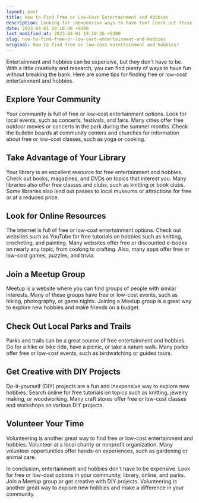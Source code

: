 ```yaml
---
layout: post
title: How to Find Free or Low-Cost Entertainment and Hobbies
description: Looking for inexpensive ways to have fun? Check out these tips for finding free or low-cost entertainment and hobbies.
date: 2023-04-01 19:10:36 +0300
last_modified_at: 2023-04-01 19:10:36 +0300
slug: how-to-find-free-or-low-cost-entertainment-and-hobbies
original: How to find free or low-cost entertainment and hobbies?
---
```

Entertainment and hobbies can be expensive, but they don't have to be. With a little creativity and research, you can find plenty of ways to have fun without breaking the bank. Here are some tips for finding free or low-cost entertainment and hobbies.

## Explore Your Community

Your community is full of free or low-cost entertainment options. Look for local events, such as concerts, festivals, and fairs. Many cities offer free outdoor movies or concerts in the park during the summer months. Check the bulletin boards at community centers and churches for information about free or low-cost classes, such as yoga or cooking.

## Take Advantage of Your Library

Your library is an excellent resource for free entertainment and hobbies. Check out books, magazines, and DVDs on topics that interest you. Many libraries also offer free classes and clubs, such as knitting or book clubs. Some libraries also lend out passes to local museums or attractions for free or at a reduced price.

## Look for Online Resources

The internet is full of free or low-cost entertainment options. Check out websites such as YouTube for free tutorials on hobbies such as knitting, crocheting, and painting. Many websites offer free or discounted e-books on nearly any topic, from cooking to crafting. Also, many apps offer free or low-cost games, puzzles, and trivia.

## Join a Meetup Group

Meetup is a website where you can find groups of people with similar interests. Many of these groups have free or low-cost events, such as hiking, photography, or game nights. Joining a Meetup group is a great way to explore new hobbies and make friends on a budget.

## Check Out Local Parks and Trails

Parks and trails can be a great source of free entertainment and hobbies. Go for a hike or bike ride, have a picnic, or take a nature walk. Many parks offer free or low-cost events, such as birdwatching or guided tours.

## Get Creative with DIY Projects

Do-it-yourself (DIY) projects are a fun and inexpensive way to explore new hobbies. Search online for free tutorials on topics such as knitting, jewelry making, or woodworking. Many craft stores offer free or low-cost classes and workshops on various DIY projects.

## Volunteer Your Time

Volunteering is another great way to find free or low-cost entertainment and hobbies. Volunteer at a local charity or nonprofit organization. Many volunteer opportunities offer hands-on experiences, such as gardening or animal care.

In conclusion, entertainment and hobbies don't have to be expensive. Look for free or low-cost options in your community, library, online, and parks. Join a Meetup group or get creative with DIY projects. Volunteering is another great way to explore new hobbies and make a difference in your community.